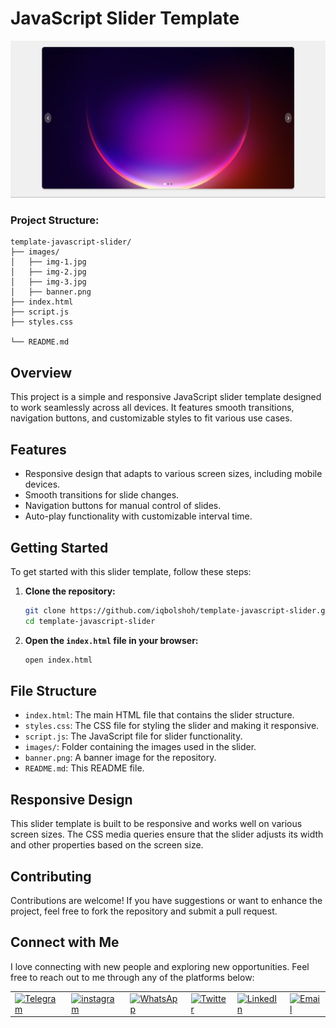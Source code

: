 # JavaScript Slider Template

![Banner](images/banner.png)


### Project Structure:
```
template-javascript-slider/
├── images/
│   ├── img-1.jpg
│   ├── img-2.jpg
│   ├── img-3.jpg
│   ├── banner.png
├── index.html
├── script.js
├── styles.css

└── README.md
```

## Overview

This project is a simple and responsive JavaScript slider template designed to work seamlessly across all devices. It features smooth transitions, navigation buttons, and customizable styles to fit various use cases.

## Features

- Responsive design that adapts to various screen sizes, including mobile devices.
- Smooth transitions for slide changes.
- Navigation buttons for manual control of slides.
- Auto-play functionality with customizable interval time.

## Getting Started

To get started with this slider template, follow these steps:

1. **Clone the repository:**
   ```sh
   git clone https://github.com/iqbolshoh/template-javascript-slider.git
   cd template-javascript-slider
   ```

2. **Open the `index.html` file in your browser:**
   ```sh
   open index.html
   ```

## File Structure

- `index.html`: The main HTML file that contains the slider structure.
- `styles.css`: The CSS file for styling the slider and making it responsive.
- `script.js`: The JavaScript file for slider functionality.
- `images/`: Folder containing the images used in the slider.
- `banner.png`: A banner image for the repository.
- `README.md`: This README file.

## Responsive Design

This slider template is built to be responsive and works well on various screen sizes. The CSS media queries ensure that the slider adjusts its width and other properties based on the screen size.

## Contributing

Contributions are welcome! If you have suggestions or want to enhance the project, feel free to fork the repository and submit a pull request.

## Connect with Me

I love connecting with new people and exploring new opportunities. Feel free to reach out to me through any of the
platforms below:

<table>
    <tr>
        <td>
            <a href="https://t.me/iqbolshoh_777">
                <img src="https://github.com/gayanvoice/github-active-users-monitor/blob/master/public/images/icons/telegram.svg"
                    height="48" width="48" alt="Telegram" />
            </a>
        </td>
        <td>
            <a href="https://instagram.com/iqbolshoh_777" target="blank"><img align="center"
                    src="https://raw.githubusercontent.com/rahuldkjain/github-profile-readme-generator/master/src/images/icons/Social/instagram.svg"
                    alt="instagram" height="48" width="48" /></a>
        </td>
        <td>
            <a href="https://wa.me/qr/22PVFQSMQQX4F1">
                <img src="https://github.com/gayanvoice/github-active-users-monitor/blob/master/public/images/icons/whatsapp.svg"
                    height="48" width="48" alt="WhatsApp" />
            </a>
        </td>
        <td>
            <a href="https://x.com/iqbolshoh_777">
                <img src="https://img.shields.io/badge/X-000000?style=for-the-badge&logo=x&logoColor=white" height="48"
                    width="48" alt="Twitter" />
            </a>
        </td>
        <td>
            <a href="https://www.linkedin.com/in/iqbolshoh/">
                <img src="https://github.com/gayanvoice/github-active-users-monitor/blob/master/public/images/icons/linkedin.svg"
                    height="48" width="48" alt="LinkedIn" />
            </a>
        </td>
        <td>
            <a href="mailto:iilhomjonov777@gmail.com">
                <img src="https://github.com/gayanvoice/github-active-users-monitor/blob/master/public/images/icons/gmail.svg"
                    height="48" width="48" alt="Email" />
            </a>
        </td>
    </tr>
</table>

